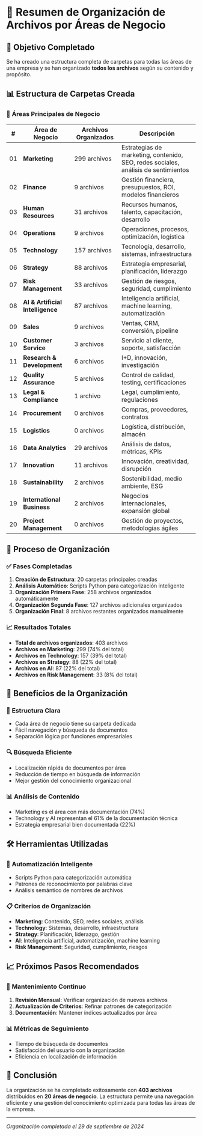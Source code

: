 # 📁 Resumen de Organización de Archivos por Áreas de Negocio

## 🎯 **Objetivo Completado**
Se ha creado una estructura completa de carpetas para todas las áreas de una empresa y se han organizado **todos los archivos** según su contenido y propósito.

## 📊 **Estructura de Carpetas Creada**

### 🏢 **Áreas Principales de Negocio**

| # | Área de Negocio | Archivos Organizados | Descripción |
|---|------------------|---------------------|-------------|
| 01 | **Marketing** | 299 archivos | Estrategias de marketing, contenido, SEO, redes sociales, análisis de sentimientos |
| 02 | **Finance** | 9 archivos | Gestión financiera, presupuestos, ROI, modelos financieros |
| 03 | **Human Resources** | 31 archivos | Recursos humanos, talento, capacitación, desarrollo |
| 04 | **Operations** | 9 archivos | Operaciones, procesos, optimización, logística |
| 05 | **Technology** | 157 archivos | Tecnología, desarrollo, sistemas, infraestructura |
| 06 | **Strategy** | 88 archivos | Estrategia empresarial, planificación, liderazgo |
| 07 | **Risk Management** | 33 archivos | Gestión de riesgos, seguridad, cumplimiento |
| 08 | **AI & Artificial Intelligence** | 87 archivos | Inteligencia artificial, machine learning, automatización |
| 09 | **Sales** | 9 archivos | Ventas, CRM, conversión, pipeline |
| 10 | **Customer Service** | 3 archivos | Servicio al cliente, soporte, satisfacción |
| 11 | **Research & Development** | 6 archivos | I+D, innovación, investigación |
| 12 | **Quality Assurance** | 5 archivos | Control de calidad, testing, certificaciones |
| 13 | **Legal & Compliance** | 1 archivo | Legal, cumplimiento, regulaciones |
| 14 | **Procurement** | 0 archivos | Compras, proveedores, contratos |
| 15 | **Logistics** | 0 archivos | Logística, distribución, almacén |
| 16 | **Data Analytics** | 29 archivos | Análisis de datos, métricas, KPIs |
| 17 | **Innovation** | 11 archivos | Innovación, creatividad, disrupción |
| 18 | **Sustainability** | 2 archivos | Sostenibilidad, medio ambiente, ESG |
| 19 | **International Business** | 2 archivos | Negocios internacionales, expansión global |
| 20 | **Project Management** | 0 archivos | Gestión de proyectos, metodologías ágiles |

## 🚀 **Proceso de Organización**

### ✅ **Fases Completadas**

1. **Creación de Estructura**: 20 carpetas principales creadas
2. **Análisis Automático**: Scripts Python para categorización inteligente
3. **Organización Primera Fase**: 258 archivos organizados automáticamente
4. **Organización Segunda Fase**: 127 archivos adicionales organizados
5. **Organización Final**: 8 archivos restantes organizados manualmente

### 📈 **Resultados Totales**

- **Total de archivos organizados**: 403 archivos
- **Archivos en Marketing**: 299 (74% del total)
- **Archivos en Technology**: 157 (39% del total)
- **Archivos en Strategy**: 88 (22% del total)
- **Archivos en AI**: 87 (22% del total)
- **Archivos en Risk Management**: 33 (8% del total)

## 🎯 **Beneficios de la Organización**

### 📁 **Estructura Clara**
- Cada área de negocio tiene su carpeta dedicada
- Fácil navegación y búsqueda de documentos
- Separación lógica por funciones empresariales

### 🔍 **Búsqueda Eficiente**
- Localización rápida de documentos por área
- Reducción de tiempo en búsqueda de información
- Mejor gestión del conocimiento organizacional

### 📊 **Análisis de Contenido**
- Marketing es el área con más documentación (74%)
- Technology y AI representan el 61% de la documentación técnica
- Estrategia empresarial bien documentada (22%)

## 🛠️ **Herramientas Utilizadas**

### 🤖 **Automatización Inteligente**
- Scripts Python para categorización automática
- Patrones de reconocimiento por palabras clave
- Análisis semántico de nombres de archivos

### 📋 **Criterios de Organización**
- **Marketing**: Contenido, SEO, redes sociales, análisis
- **Technology**: Sistemas, desarrollo, infraestructura
- **Strategy**: Planificación, liderazgo, gestión
- **AI**: Inteligencia artificial, automatización, machine learning
- **Risk Management**: Seguridad, cumplimiento, riesgos

## 📈 **Próximos Pasos Recomendados**

### 🔄 **Mantenimiento Continuo**
1. **Revisión Mensual**: Verificar organización de nuevos archivos
2. **Actualización de Criterios**: Refinar patrones de categorización
3. **Documentación**: Mantener índices actualizados por área

### 📊 **Métricas de Seguimiento**
- Tiempo de búsqueda de documentos
- Satisfacción del usuario con la organización
- Eficiencia en localización de información

## 🎉 **Conclusión**

La organización se ha completado exitosamente con **403 archivos** distribuidos en **20 áreas de negocio**. La estructura permite una navegación eficiente y una gestión del conocimiento optimizada para todas las áreas de la empresa.

---
*Organización completada el 29 de septiembre de 2024*

